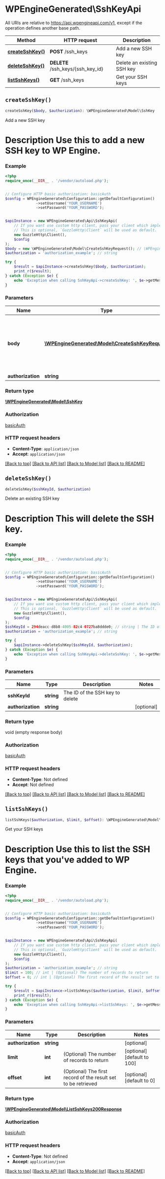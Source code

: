 # WPEngineGenerated\SshKeyApi

All URIs are relative to https://api.wpengineapi.com/v1, except if the operation defines another base path.

| Method | HTTP request | Description |
| ------------- | ------------- | ------------- |
| [**createSshKey()**](SshKeyApi.md#createSshKey) | **POST** /ssh_keys | Add a new SSH key |
| [**deleteSshKey()**](SshKeyApi.md#deleteSshKey) | **DELETE** /ssh_keys/{ssh_key_id} | Delete an existing SSH key |
| [**listSshKeys()**](SshKeyApi.md#listSshKeys) | **GET** /ssh_keys | Get your SSH keys |


## `createSshKey()`

```php
createSshKey($body, $authorization): \WPEngineGenerated\Model\SshKey
```

Add a new SSH key

# Description Use this to add a new SSH key to WP Engine.

### Example

```php
<?php
require_once(__DIR__ . '/vendor/autoload.php');


// Configure HTTP basic authorization: basicAuth
$config = WPEngineGenerated\Configuration::getDefaultConfiguration()
              ->setUsername('YOUR_USERNAME')
              ->setPassword('YOUR_PASSWORD');


$apiInstance = new WPEngineGenerated\Api\SshKeyApi(
    // If you want use custom http client, pass your client which implements `GuzzleHttp\ClientInterface`.
    // This is optional, `GuzzleHttp\Client` will be used as default.
    new GuzzleHttp\Client(),
    $config
);
$body = new \WPEngineGenerated\Model\CreateSshKeyRequest(); // \WPEngineGenerated\Model\CreateSshKeyRequest | ##### Properties * public_key - **required** - The public key you want to add
$authorization = 'authorization_example'; // string

try {
    $result = $apiInstance->createSshKey($body, $authorization);
    print_r($result);
} catch (Exception $e) {
    echo 'Exception when calling SshKeyApi->createSshKey: ', $e->getMessage(), PHP_EOL;
}
```

### Parameters

| Name | Type | Description  | Notes |
| ------------- | ------------- | ------------- | ------------- |
| **body** | [**\WPEngineGenerated\Model\CreateSshKeyRequest**](../Model/CreateSshKeyRequest.md)| ##### Properties * public_key - **required** - The public key you want to add | |
| **authorization** | **string**|  | [optional] |

### Return type

[**\WPEngineGenerated\Model\SshKey**](../Model/SshKey.md)

### Authorization

[basicAuth](../../README.md#basicAuth)

### HTTP request headers

- **Content-Type**: `application/json`
- **Accept**: `application/json`

[[Back to top]](#) [[Back to API list]](../../README.md#endpoints)
[[Back to Model list]](../../README.md#models)
[[Back to README]](../../README.md)

## `deleteSshKey()`

```php
deleteSshKey($sshKeyId, $authorization)
```

Delete an existing SSH key

# Description This will delete the SSH key.

### Example

```php
<?php
require_once(__DIR__ . '/vendor/autoload.php');


// Configure HTTP basic authorization: basicAuth
$config = WPEngineGenerated\Configuration::getDefaultConfiguration()
              ->setUsername('YOUR_USERNAME')
              ->setPassword('YOUR_PASSWORD');


$apiInstance = new WPEngineGenerated\Api\SshKeyApi(
    // If you want use custom http client, pass your client which implements `GuzzleHttp\ClientInterface`.
    // This is optional, `GuzzleHttp\Client` will be used as default.
    new GuzzleHttp\Client(),
    $config
);
$sshKeyId = 294deacc-d8b8-4005-82c4-0727ba8ddde0; // string | The ID of the SSH key to delete
$authorization = 'authorization_example'; // string

try {
    $apiInstance->deleteSshKey($sshKeyId, $authorization);
} catch (Exception $e) {
    echo 'Exception when calling SshKeyApi->deleteSshKey: ', $e->getMessage(), PHP_EOL;
}
```

### Parameters

| Name | Type | Description  | Notes |
| ------------- | ------------- | ------------- | ------------- |
| **sshKeyId** | **string**| The ID of the SSH key to delete | |
| **authorization** | **string**|  | [optional] |

### Return type

void (empty response body)

### Authorization

[basicAuth](../../README.md#basicAuth)

### HTTP request headers

- **Content-Type**: Not defined
- **Accept**: Not defined

[[Back to top]](#) [[Back to API list]](../../README.md#endpoints)
[[Back to Model list]](../../README.md#models)
[[Back to README]](../../README.md)

## `listSshKeys()`

```php
listSshKeys($authorization, $limit, $offset): \WPEngineGenerated\Model\ListSshKeys200Response
```

Get your SSH keys

# Description Use this to list the SSH keys that you've added to WP Engine.

### Example

```php
<?php
require_once(__DIR__ . '/vendor/autoload.php');


// Configure HTTP basic authorization: basicAuth
$config = WPEngineGenerated\Configuration::getDefaultConfiguration()
              ->setUsername('YOUR_USERNAME')
              ->setPassword('YOUR_PASSWORD');


$apiInstance = new WPEngineGenerated\Api\SshKeyApi(
    // If you want use custom http client, pass your client which implements `GuzzleHttp\ClientInterface`.
    // This is optional, `GuzzleHttp\Client` will be used as default.
    new GuzzleHttp\Client(),
    $config
);
$authorization = 'authorization_example'; // string
$limit = 100; // int | (Optional) The number of records to return
$offset = 0; // int | (Optional) The first record of the result set to be retrieved

try {
    $result = $apiInstance->listSshKeys($authorization, $limit, $offset);
    print_r($result);
} catch (Exception $e) {
    echo 'Exception when calling SshKeyApi->listSshKeys: ', $e->getMessage(), PHP_EOL;
}
```

### Parameters

| Name | Type | Description  | Notes |
| ------------- | ------------- | ------------- | ------------- |
| **authorization** | **string**|  | [optional] |
| **limit** | **int**| (Optional) The number of records to return | [optional] [default to 100] |
| **offset** | **int**| (Optional) The first record of the result set to be retrieved | [optional] [default to 0] |

### Return type

[**\WPEngineGenerated\Model\ListSshKeys200Response**](../Model/ListSshKeys200Response.md)

### Authorization

[basicAuth](../../README.md#basicAuth)

### HTTP request headers

- **Content-Type**: Not defined
- **Accept**: `application/json`

[[Back to top]](#) [[Back to API list]](../../README.md#endpoints)
[[Back to Model list]](../../README.md#models)
[[Back to README]](../../README.md)
